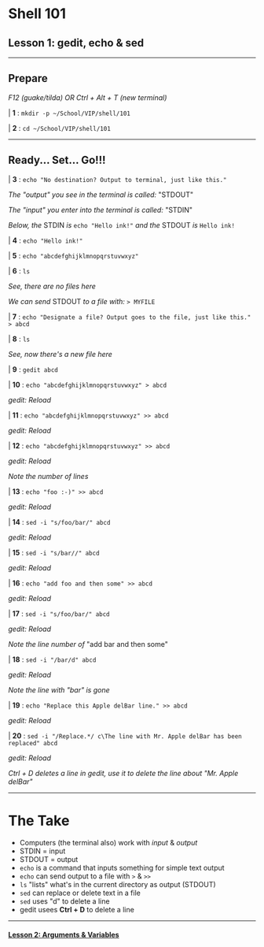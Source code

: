 # Shell 101
## Lesson 1: gedit, echo & sed

___

## Prepare

*F12 (guake/tilda) OR Ctrl + Alt + T (new terminal)*

| **1** : `mkdir -p ~/School/VIP/shell/101`

| **2** : `cd ~/School/VIP/shell/101`

___

## Ready... Set... Go!!!

| **3** : `echo "No destination? Output to terminal, just like this."`

*The "output" you see in the terminal is called:* "STDOUT"

*The "input" you enter into the terminal is called:* "STDIN"

*Below, the* STDIN *is* `echo "Hello ink!"` *and the* STDOUT *is* `Hello ink!`

| **4** : `echo "Hello ink!"`

| **5** : `echo "abcdefghijklmnopqrstuvwxyz"`

| **6** : `ls`

*See, there are no files here*

*We can send* STDOUT *to a file with:* `> MYFILE`

| **7** : `echo "Designate a file? Output goes to the file, just like this." > abcd`

| **8** : `ls`

*See, now there's a new file here*

| **9** : `gedit abcd`

| **10** : `echo "abcdefghijklmnopqrstuvwxyz" > abcd`

*gedit: Reload*

| **11** : `echo "abcdefghijklmnopqrstuvwxyz" >> abcd`

*gedit: Reload*

| **12** : `echo "abcdefghijklmnopqrstuvwxyz" >> abcd`

*gedit: Reload*

*Note the number of lines*

| **13** : `echo "foo :-)" >> abcd`

*gedit: Reload*

| **14** : `sed -i "s/foo/bar/" abcd`

*gedit: Reload*

| **15** : `sed -i "s/bar//" abcd`

*gedit: Reload*

| **16** : `echo "add foo and then some" >> abcd`

*gedit: Reload*

| **17** : `sed -i "s/foo/bar/" abcd`

*gedit: Reload*

*Note the line number of* "add bar and then some"

| **18** : `sed -i "/bar/d" abcd`

*gedit: Reload*

*Note the line with "bar" is gone*

| **19** : `echo "Replace this Apple delBar line." >> abcd`

*gedit: Reload*

| **20** : `sed -i "/Replace.*/ c\The line with Mr. Apple delBar has been replaced" abcd`

*gedit: Reload*

*Ctrl + D deletes a line in gedit, use it to delete the line about "Mr. Apple delBar"*

___

# The Take

- Computers (the terminal also) work with *input* & *output*
- STDIN = input
- STDOUT = output
- `echo` is a command that inputs something for simple text output
- `echo` can send output to a file with `>` & `>>`
- `ls` "lists" what's in the current directory as output (STDOUT)
- `sed` can replace or delete text in a file
- `sed` uses "d" to delete a line
- gedit usees **Ctrl + D** to delete a line

___

#### [Lesson 2: Arguments & Variables](https://github.com/inkVerb/vip/blob/master/101-shell/Lesson-02.md)
